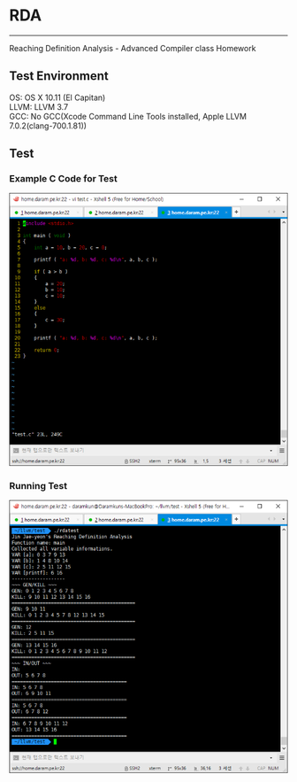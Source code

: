 # RDA
----

Reaching Definition Analysis - Advanced Compiler class Homework

## Test Environment
OS:   OS X 10.11 (El Capitan)<br />
LLVM: LLVM 3.7<br />
GCC: No GCC(Xcode Command Line Tools installed, Apple LLVM 7.0.2(clang-700.1.81))<br />

## Test
### Example C Code for Test
![C Code](https://github.com/Daramkun/RDA/blob/master/example.png)

### Running Test
![Running](https://github.com/Daramkun/RDA/blob/master/test.png)
